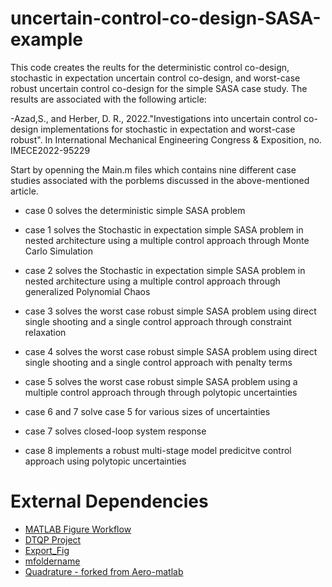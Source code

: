 # uncertain-control-co-design-SASA-example
This code creates the reults for the deterministic control co-design, stochastic in expectation uncertain control co-design, and worst-case robust uncertain control co-design for the simple SASA case study.
The results are associated with the following article: 

-Azad,S., and Herber, D. R., 2022."Investigations into uncertain control co-design implementations for stochastic in expectation and worst-case robust". In International Mechanical Engineering Congress & Exposition, no. IMECE2022-95229

Start by openning the Main.m files which contains nine different case studies associated with the porblems discussed in the above-mentioned article.

- case 0 solves the deterministic simple SASA problem

- case 1 solves the Stochastic in expectation simple SASA problem in nested architecture using a multiple control approach through Monte Carlo Simulation

- case 2 solves the Stochastic in expectation simple SASA problem in nested architecture using a multiple control approach through generalized Polynomial Chaos

- case 3 solves the worst case robust simple SASA problem using direct single shooting and a single control approach through constraint relaxation

- case 4 solves the worst case robust simple SASA problem using direct single shooting and a single control approach with penalty terms

- case 5 solves the worst case robust simple SASA problem using a multiple control approach through through polytopic uncertainties

- case 6 and 7 solve case 5 for various sizes of uncertainties 

- case 7 solves closed-loop system response

- case 8 implements a robust multi-stage model predicitve control approach using polytopic uncertainties
  
# External Dependencies
* [MATLAB Figure Workflow](https://github.com/danielrherber/matlab-figure-workflow)
* [DTQP Project](https://github.com/danielrherber/dt-qp-project)
* [Export_Fig](https://github.com/altmany/export_fig)
* [mfoldername](https://www.mathworks.com/matlabcentral/fileexchange/40397-mfoldername)
* [Quadrature - forked from Aero-matlab](https://github.com/wme7/Aero-matlab)
